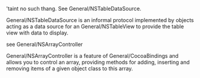 'taint no such thang. See General/NSTableDataSource.

General/NSTableDataSource is an informal protocol implemented by objects acting as a data source for an General/NSTableView to provide the table view with data to display.

see General/NSArrayController

General/NSArrayController is a feature of General/CocoaBindings and allows you to control an array, providing methods for adding, inserting and removing items of a given object class to this array.